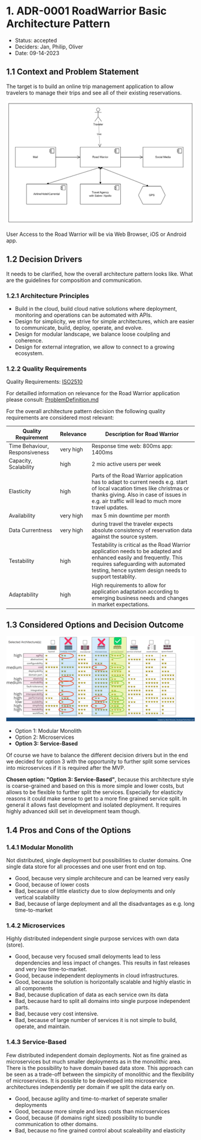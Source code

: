 # 1. ADR-0001 RoadWarrior Basic Architecture Pattern
<!-- Architecture Decision Record for relevant/important architecture or design decisions with product, cross product or platforms. The general purpose is to make the problem statement, conflicting requirements and analyzed solutions explicit. Use for important decisions and focus on essential information and diagramming. -->

* Status: accepted <!-- mandatory -->
* Deciders: Jan, Philip, Oliver <!-- mandatory -->
* Date: 09-14-2023 <!-- mandatory -->

## 1.1 Context and Problem Statement

The target is to build an online trip management application to allow travelers to manage their trips and see all of their existing reservations.

![Context View of RoadWarrior](/01%20ProblemDefintion/SystemContextView.png)

User Access to the Road Warrior will be via Web Browser, iOS or Android app.

## 1.2 Decision Drivers

It needs to be clarified, how the overall architecture pattern looks like. What are the guidelines for composition and communication.

### 1.2.1 Architecture Principles

- Build in the cloud, build cloud native solutions where deployment, monitoring and operations can be automated with APIs.
- Design for simplicity, we strive for simple architectures, which are easier to communicate, build, deploy, operate, and evolve.
- Design for modular landscape, we balance loose coulpling and coherence.
- Design for external integration, we allow to connect to a growing ecosystem.


### 1.2.2 Quality Requirements
Quality Requirements: [ISO2510](https://iso25000.com/index.php/en/iso-25000-standards/iso-25010)

For detailled information on relevance for the Road Warrior application please consult: [ProblemDefinition.md](/01%20ProblemDefintion/ProblemDefinition.md)

For the overall architecture pattern decision the following quality requirements are considered most relevant:

| Quality Requirement | Relevance | Description for Road Warrior |
| --- | --- | --- |
| Time Behaviour, Responsiveness | very high | Response time web: 800ms app: 1400ms|
| Capacity, Scalability | high | 2 mio active users per week |
| Elasticity | high | Parts of the Road Warrior application has to adapt to current needs e.g. start of local vacation times like christmas or thanks giving. Also in case of issues in e.g. air traffic will lead to much more travel updates. |
| Availability | very high | max 5 min downtime per month|
| Data Currentness | very high | during travel the traveler expects absolute consistency of reservation data against the source system. |
| Testability | high | Testability is critical as the Road Warrior application needs to be adapted and enhanced easily and frequently. This requires safeguarding with automated testing, hence system design needs to support testablity.|
| Adaptability | high | High requirements to allow for application adaptation according to emerging business needs and changes in market expectations.|

## 1.3 Considered Options and Decision Outcome

![architecture_styles](architecture_styles.png)

* Option 1: Modular Monolith
* Option 2: Microservices
* **Option 3: Service-Based**

Of course we have to balance the different decision drivers but in the end we decided for option 3 with the opportunity to further split some services into microservices if it is required after the MVP.

**Chosen option: "Option 3: Service-Based"**, because this architecture style is coarse-grained and based on this is more simple and lower costs, but allows to be flexible to further split the services. Especially for elasticity reasons it could make sense to get to a more fine grained service split. In general it allows fast development and isolated deployment. It requires highly advanced skill set in development team though.

## 1.4 Pros and Cons of the Options <!-- optional -->

### 1.4.1 Modular Monolith

Not distributed, single deployment but possibilities to cluster domains. One single data store for all processes and one user front end on top.
* Good, because very simple architecure and can be learned very easily
* Good, because of lower costs
* Bad, because of little elasticty due to slow deployments and only vertical scalability
* Bad, because of large deployment and all the disadvantages as e.g. long time-to-market 

### 1.4.2 Microservices

Highly distributed independent single purpose services with own data (store).

* Good, because very focused small deloyments lead to less dependencies and less impact of changes. This results in fast releases and very low time-to-market.
* Good, because independent deployments in cloud infrastructures.
* Good, because the solution is horizontally scalable and highly elastic in all components
* Bad, because duplication of data as each service own its data
* Bad, because hard to split all domains into single purpose independent parts.
* Bad, because very cost intensive.
* Bad, because of large number of services it is not simple to build, operate, and maintain.

### 1.4.3 Service-Based

Few distributed independent domain deployments. Not as fine grained as microservices but much smaller deployments as in the monolithic area. There is the possibility to have domain based data store. This approach can be seen as a trade-off between the simpicity of monolithic and the flexibility of microservices. It is possible to be developed into microservice architectures independently per domain if we split the data early on.

* Good, because agility and time-to-market of seperate smaller deployments
* Good, because more simple and less costs than microservices
* Good, because (if domains right sized) possibility to bundle communication to other domains.
* Bad, because no fine grained control about scaleability and elasticity

